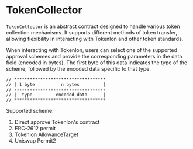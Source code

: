 # TokenCollector

`TokenCollector` is an abstract contract designed to handle various token collection mechanisms. It supports different methods of token transfer, allowing flexibility in interacting with Tokenlon and other token standards.

When interacting with Tokenlon, users can select one of the supported approval schemes and provide the corresponding parameters in the data field (encoded in bytes). The first byte of this data indicates the type of the scheme, followed by the encoded data specific to that type.

```
// ***********************************
// | 1 byte |        n bytes         |
// -----------------------------------
// |  type  |      encoded data      |
// ***********************************
```

Supported scheme:

1. Direct approve Tokenlon's contract
2. ERC-2612 permit
3. Tokenlon AllowanceTarget
4. Uniswap Permit2
